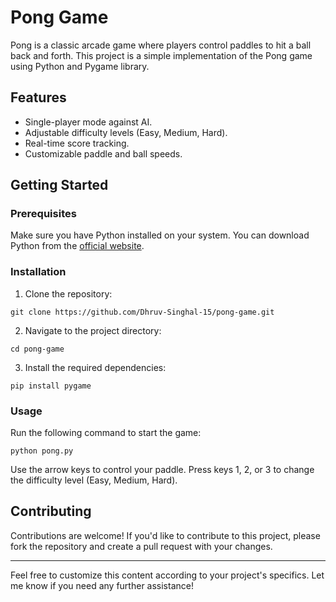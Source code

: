 # Pong Game

Pong is a classic arcade game where players control paddles to hit a ball back and forth. This project is a simple implementation of the Pong game using Python and Pygame library.

## Features

- Single-player mode against AI.
- Adjustable difficulty levels (Easy, Medium, Hard).
- Real-time score tracking.
- Customizable paddle and ball speeds.

## Getting Started

### Prerequisites

Make sure you have Python installed on your system. You can download Python from the [official website](https://www.python.org/).

### Installation

1. Clone the repository:

```
git clone https://github.com/Dhruv-Singhal-15/pong-game.git
```

2. Navigate to the project directory:

```
cd pong-game
```

3. Install the required dependencies:

```
pip install pygame
```

### Usage

Run the following command to start the game:

```
python pong.py
```

Use the arrow keys to control your paddle. Press keys 1, 2, or 3 to change the difficulty level (Easy, Medium, Hard).

## Contributing

Contributions are welcome! If you'd like to contribute to this project, please fork the repository and create a pull request with your changes.

---

Feel free to customize this content according to your project's specifics. Let me know if you need any further assistance!
